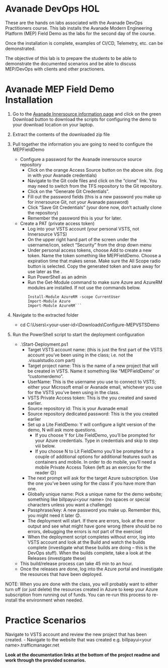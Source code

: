 # Avanade DevOps HOL
These are the hands on labs associated with the Avanade DevOps Practitioners course.  This lab installs the Avanade Modern Engineering Platform (MEP) Field Demo as the labs for the second day of the course.

Once the installation is complete, examples of CI/CD, Telemetry, etc. can be demonstrated.

The objective of this lab is to prepare the students to be able to demonstrate the documented scenarios and be able to discuss MEP/DevOps with clients and other practioners.

# Avanade MEP Field Demo Installation
1. Go to the [Avanade Innersource information page](https://innersource.avanade.com/Home/Asset/MEPFielddemo) and click on the green Download button to download the scripts for configuring the demo to your download location on your laptop.

1. Extract the contents of the downloaded zip file

1. Pull together the information you are going to need to configure the MEPFieldDemo
	- Configure a password for the Avanade innersource source repository
		- Click on the orange Access Source button on the above site. (log in with your Avanade credentials)
		- Navigate to the Git code files and click on the “clone” link.  You may need to switch from the TFS repository to the Git repository.
		- Click on the “Generate Git Credentials”.  
		- Fill out the password fields (this is a new password you make up for innersource Git, not your Avanade password)
		- Click “Save Git Credentials” (your done now, don’t actually clone the repository)
		- Remember the password this is your <Innersource Git Password> for later.
	- Create a PAT (private access token)
		- Log into your VSTS account (your personal VSTS, not Innersource VSTS)
		- On the upper right hand part of the screen under the username/icon, select “Security” from the drop down menu
		- Under personal access tokens, choose Add to create a new token. Name the token something like MEPFieldDemo.  Choose a expiration time that makes sense.  Make sure the All Scope radio button is selected.  Copy the generated token and save away for use later as the <VSTS Private Access token>.
		- Run PowerShell as an admin
		- Run the Get-Module command to make sure Azure and AzureRM modules are installed.  If not use the commands below.
			```Install-Module Azure -scope CurrentUser
			Install-Module AzureRM -scope CurrentUser
			Import-Module Azure 
			Import-Module AzureRM```
1.	Navigate to the extracted folder
	- cd C:\Users\\<your-user-id\>\Downloads\Configure-MEPVSTSDemo
1.	Run the PowerShell script to start the deployment configuration
	- .\Start-Deployment.ps1
		- Target VSTS account name: (this is just the first part of the VSTS account you’ve been using in the class; i.e. not the .visualstudio.com part)
		- Target project name: This is the name of a new project that will be created in VSTS.  Name it something like “MEPFieldDemo” or “customerdemo”.
		- UserName: This is the username you use to connect to VSTS; either your Microsoft email or Avanade email, whichever you use for the VSTS you’ve been using in the class.
		- VSTS Private Access token:  This is the <VSTS Private Access token> you created and saved earlier.
		- Source repository id: This is your Avanade email
		- Source repository dedicated password: This is the <Innersource Git Password> you created earlier
		- Set up a Lite FieldDemo: Y will configure a light version of the demo, N will ask more questions.
			- If you choose Y for Lite FieldDemo, you’ll be prompted for your Azure credentials. Type in credentials and skip to step viii below. 
			- If you choose N to Lit FieldDemo you’ll be prompted for a couple of additional options for additional features such as containers and mobile.  In order to do mobile, you’ll need a mobile Private Access Token (left as an exercise for the reader 😊)
		- The next prompt will ask for the target Azure subscription.  Use the one you’ve been using for the class if you have more than one.
		- Globally unique name: Pick a unique name for the demo website; something like billpayui\<your name\> (no spaces or special characters unless you want a challenge)
		- Passphrase/key: A new password you make up.  Remember this, you might need it later 😊.
		- The deployment will start.  If there are errors, look at the error output and see what might have gone wrong (there should be no errors, debugging the errors is not part of the exercise)
		- When the deployment script completes without error, log into VSTS account and look at the Build and watch the builds complete (investigate what these builds are doing – this is the DevOps stuff).  When the builds complete, take a look at the Releases (investigate these)
	- This build/release process can take 45 min to an hour.
	- Once the releases are done, log into the Azure portal and investigate the resources that have been deployed.

NOTE: When you are done with the class, you will probably want to either turn off (or just delete) the resources created in Azure to keep your Azure subscription from running out of funds.  You can re-run this process to re-install the environment when needed.

# Practice Scenarios
Navigate to VSTS account and review the new project that has been created.
		- Navigate to the website that was created e.g. billpayui\<your name\>.trafficmanager.net

**Look at the documentation links at the bottom of the project readme and work through the provided scenarios.**
